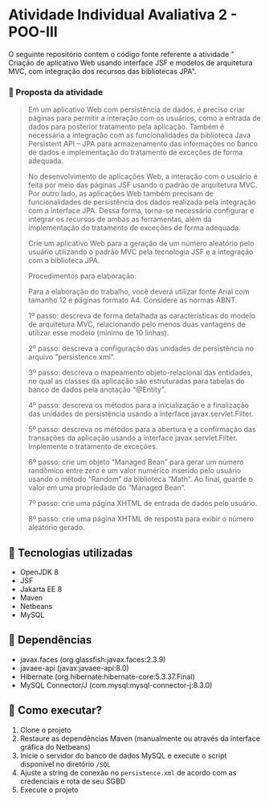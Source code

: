 # Atividade Individual Avaliativa 2 - POO-III

O seguinte repositório contem o código fonte referente a atividade " Criação de aplicativo Web usando interface JSF e modelos de arquitetura MVC, com integração dos recursos das bibliotecas JPA". <br/>

### 📝 Proposta da atividade

> Em um aplicativo Web com persistência de dados, é preciso criar páginas para permitir a interação com os usuários, como a entrada de dados para posterior tratamento pela aplicação. Também é necessária a integração com as funcionalidades da biblioteca Java Persistent API – JPA para armazenamento das informações no banco de dados e implementação do tratamento de exceções de forma adequada.
> 
> No desenvolvimento de aplicações Web, a interação com o usuário é feita por meio das páginas JSF usando o padrão de arquitetura MVC. Por outro lado, as aplicações Web também precisam de funcionalidades de persistência dos dados realizada pela integração com a interface JPA. Dessa forma, torna-se necessário configurar e integrar os recursos de ambas as ferramentas, além da implementação do tratamento de exceções de forma adequada. 
> 
> Crie um aplicativo Web para a geração de um número aleatório pelo usuário utilizando o padrão MVC pela tecnologia JSF e a integração com a biblioteca JPA.
> 
> Procedimentos para elaboração:
> 
> Para a elaboração do trabalho, você deverá utilizar fonte Arial com tamanho 12 e páginas formato A4. Considere as normas ABNT. 
> 
> 1º passo: descreva de forma detalhada as características do modelo de arquitetura MVC, relacionando pelo menos duas vantagens de utilizar esse modelo (mínimo de 10 linhas). 
> 
> 2º passo: descreva a configuração das unidades de persistência no arquivo “persistence.xml”.  
> 
> 3º passo: descreva o mapeamento objeto-relacional das entidades, no qual as classes da aplicação são estruturadas para tabelas do banco de dados pela anotação “@Entity”.  
> 
> 4º passo: descreva os métodos para a inicialização e a finalização das unidades de persistência usando a interface javax.servlet.Filter.  
> 
> 5º passo: descreva os métodos para a abertura e a confirmação das transações da aplicação usando a interface javax.servlet.Filter. Implemente o tratamento de exceções.  
> 
> 6º passo: crie um objeto “Managed Bean” para gerar um número randômico entre zero e um valor numérico inserido pelo usuário usando o método “Random” da biblioteca “Math”. Ao final, guarde o valor em uma propriedade do “Managed Bean”. 
> 
> 7º passo: crie uma página XHTML de entrada de dados pelo usuário.  
> 
> 8º passo: crie uma página XHTML de resposta para exibir o número aleatório gerado.

## 🧰 Tecnologias utilizadas

- OpenJDK 8 <br/>
- JSF
- Jakarta EE 8
- Maven <br/>
- Netbeans <br/>
- MySQL <br/>

## 🧩 Dependências 

- javax.faces (org.glassfish:javax.faces:2.3.9)
- javaee-api (javax:javaee-api:8.0)
- Hibernate (org.hibernate:hibernate-core:5.3.37.Final)
- MySQL Connector/J (com.mysql:mysql-connector-j:8.3.0)

## 🚧 Como executar?

1. Clone o projeto
2. Restaure as dependências Maven (manualmente ou através da interface gráfica do Netbeans)
3. Inicie o servidor do banco de dados MySQL e execute o script disponível no diretório `/SQL`
4. Ajuste a string de conexão no `persistence.xml` de acordo com as credenciais e rota de seu SGBD
5. Execute o projeto